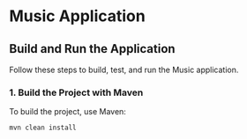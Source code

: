 # Music Application

## Build and Run the Application

Follow these steps to build, test, and run the Music application.

### 1. Build the Project with Maven

To build the project, use Maven:

```bash
mvn clean install
